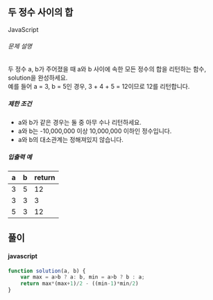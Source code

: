 ## 두 정수 사이의 합

JavaScript

###### 문제 설명

두 정수 a, b가 주어졌을 때 a와 b 사이에 속한 모든 정수의 합을 리턴하는 함수, solution을 완성하세요.\
예를 들어 a = 3, b = 5인 경우, 3 + 4 + 5 = 12이므로 12를 리턴합니다.

##### 제한 조건

-   a와 b가 같은 경우는 둘 중 아무 수나 리턴하세요.
-   a와 b는 -10,000,000 이상 10,000,000 이하인 정수입니다.
-   a와 b의 대소관계는 정해져있지 않습니다.

##### 입출력 예

| a | b | return |
| --- | --- | --- |
| 3 | 5 | 12 |
| 3 | 3 | 3 |
| 5 | 3 | 12 |

## 풀이

#### javascript
```javascript
function solution(a, b) {
    var max = a>b ? a: b, min = a>b ? b : a;
    return max*(max+1)/2 - ((min-1)*min/2)
}
```